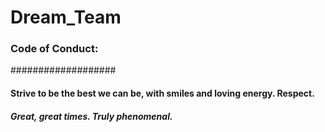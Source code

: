 # Dream_Team
### Code of Conduct: 
###################

#### Strive to be the best we can be, with smiles and loving energy. Respect. 

##### Great, great times. Truly phenomenal.
